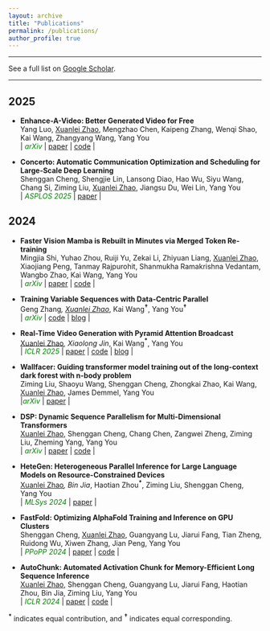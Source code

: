 ```yaml
---
layout: archive
title: "Publications"
permalink: /publications/
author_profile: true
---
```


---

See a full list on [Google Scholar](https://scholar.google.com/citations?user=I5NBOacAAAAJ).

---

## 2025

* **Enhance-A-Video: Better Generated Video for Free** \
  Yang Luo, <u>Xuanlei Zhao</u>, Mengzhao Chen, Kaipeng Zhang, Wenqi Shao, Kai Wang, Zhangyang Wang, Yang You \
  | <span style="color:green; font-style:italic">arXiv</span> | [paper](https://arxiv.org/abs/2502.07508) | [code](https://github.com/NUS-HPC-AI-Lab/Enhance-A-Video) |

* **Concerto: Automatic Communication Optimization and Scheduling for Large-Scale Deep Learning** \
  Shenggan Cheng, Shengjie Lin, Lansong Diao, Hao Wu, Siyu Wang, Chang Si, Ziming Liu, <u>Xuanlei Zhao</u>, Jiangsu Du, Wei Lin, Yang You \
  | <span style="color:green; font-style:italic">ASPLOS 2025</span> | [paper](https://dl.acm.org/doi/abs/10.1145/3669940.3707223) |

## 2024

* **Faster Vision Mamba is Rebuilt in Minutes via Merged Token Re-training** \
  Mingjia Shi, Yuhao Zhou, Ruiji Yu, Zekai Li, Zhiyuan Liang, <u>Xuanlei Zhao</u>, Xiaojiang Peng, Tanmay Rajpurohit, Shanmukha Ramakrishna Vedantam, Wangbo Zhao, Kai Wang, Yang You \
  | <span style="color:green; font-style:italic">arXiv</span> | [paper](https://arxiv.org/abs/2412.12496) | [code](https://github.com/NUS-HPC-AI-Lab/R-MeeTo) |

* **Training Variable Sequences with Data-Centric Parallel** \
  Geng Zhang<b><sup>*</sup></b>, <u>Xuanlei Zhao</u><b><sup>*</sup></b>, Kai Wang<b><sup>†</sup></b>, Yang You<b><sup>†</sup></b> \
  | <span style="color:green; font-style:italic">arXiv</span> | [code](https://github.com/NUS-HPC-AI-Lab/VideoSys) | [blog](https://oahzxl.github.io/DCP/) |

* **Real-Time Video Generation with Pyramid Attention Broadcast** \
  <u>Xuanlei Zhao</u><b><sup>*</sup></b>, Xiaolong Jin<b><sup>*</sup></b>, Kai Wang<b><sup>*</sup></b>, Yang You \
  | <span style="color:green; font-style:italic">ICLR 2025</span> | [paper](https://arxiv.org/abs/2408.12588) | [code](https://github.com/NUS-HPC-AI-Lab/VideoSys) | [blog](https://oahzxl.github.io/PAB/) |

* **Wallfacer: Guiding transformer model training out of the long-context dark forest with n-body problem** \
  Ziming Liu, Shaoyu Wang, Shenggan Cheng, Zhongkai Zhao, Kai Wang, <u>Xuanlei Zhao</u>, James Demmel, Yang You \
  |<span style="color:green; font-style:italic">arXiv</span> | [paper](https://arxiv.org/pdf/2407.00611) |

* **DSP: Dynamic Sequence Parallelism for Multi-Dimensional Transformers** \
  <u>Xuanlei Zhao</u>, Shenggan Cheng, Chang Chen, Zangwei Zheng, Ziming Liu, Zheming Yang, Yang You \
  | <span style="color:green; font-style:italic">arXiv</span> | [paper](https://arxiv.org/abs/2403.10266) | [code](https://github.com/NUS-HPC-AI-Lab/VideoSys) |

* **HeteGen: Heterogeneous Parallel Inference for Large Language Models on Resource-Constrained Devices** \
  <u>Xuanlei Zhao</u><b><sup>*</sup></b>, Bin Jia<b><sup>*</sup></b>, Haotian Zhou<b><sup>*</sup></b>, Ziming Liu, Shenggan Cheng, Yang You \
  | <span style="color:green; font-style:italic">MLSys 2024</span> | [paper](https://arxiv.org/abs/2403.01164) |

* **FastFold: Optimizing AlphaFold Training and Inference on GPU Clusters** \
  Shenggan Cheng, <u>Xuanlei Zhao</u>, Guangyang Lu, Jiarui Fang, Tian Zheng, Ruidong Wu, Xiwen Zhang, Jian Peng, Yang You \
  | <span style="color:green; font-style:italic">PPoPP 2024</span> | [paper](https://dl.acm.org/doi/10.1145/3627535.3638465) | [code](https://github.com/hpcaitech/FastFold) |

* **AutoChunk: Automated Activation Chunk for Memory-Efficient Long Sequence Inference** \
  <u>Xuanlei Zhao</u>, Shenggan Cheng, Guangyang Lu, Jiarui Fang, Haotian Zhou, Bin Jia, Ziming Liu, Yang You \
  | <span style="color:green; font-style:italic">ICLR 2024</span> | [paper](https://arxiv.org/abs/2401.10652) | [code](https://github.com/hpcaitech/ColossalAI/tree/main/colossalai/autochunk) |

<b><sup>*</sup></b> indicates equal contribution, and <b><sup>†</sup></b> indicates equal corresponding.
